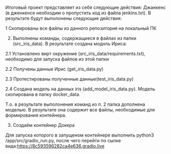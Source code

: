 Итоговый проект представляет из себя следующие действия:
Джанкенс (в дженкенсе необходим о пропустить код из файла jenkins.txt). В результате будут выполонены следующие действия:

1 Скопированы все файлы из данного репозитория на локальный ПК

2. Выполнены команды, содержащиеся в файлах из папки (src_iris_data). В результате создана моднль Ириса:

2.1 Установлено вирт окружение (src_iris_data/requirements.txt), необходимо для запуска файлов из этой папки
   
2.2 Получены данные Ирис (get_iris_data.py)

2.3 Протестированы полученные данные(test_iris_data.py)

2.4 Создана модель на данных iris (add_model_iris_data.py). Модель скопирована в папку docker_data.

Т.о. в результате выполонения команд из п. 2 папка дополнена моделью. В результате она содержит все файлы, необходимые для формирования контейнера.

3. Создаём контейнер Докера
   
Для запуска которого в запущеном контейнере выполнить python3 /app/src/gradio_run.py, после чего перейти по сылке вида:https://8c593596282ca4e636.gradio.live


